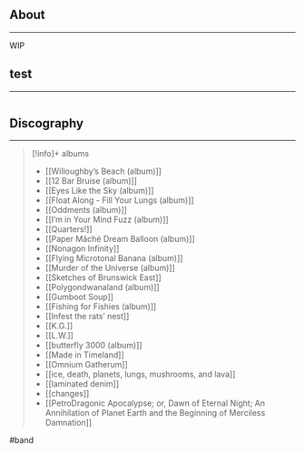 ## About
___
WIP

## test
___
```mermaid

```

## Discography 
___
>[!info]+ albums
>
>- [[Willoughby’s Beach (album)]]
>- [[12 Bar Bruise (album)]]
>- [[Eyes Like the Sky (album)]]
>- [[Float Along - Fill Your Lungs (album)]]
>- [[Oddments (album)]]
>- [[I’m in Your Mind Fuzz (album)]]
>- [[Quarters!]]
>- [[Paper Mâché Dream Balloon (album)]]
>- [[Nonagon Infinity]]
>- [[Flying Microtonal Banana (album)]]
>- [[Murder of the Universe (album)]]
>- [[Sketches of Brunswick East]]
>- [[Polygondwanaland (album)]]
>- [[Gumboot Soup]]
>- [[Fishing for Fishies (album)]]
>- [[Infest the rats’ nest]]
>- [[K.G.]]
>- [[L.W.]]
>- [[butterfly 3000 (album)]]
>- [[Made in Timeland]]
>- [[Omnium Gatherum]]
>- [[ice, death, planets, lungs, mushrooms, and lava]]
>- [[laminated denim]]
>- [[changes]]
>- [[PetroDragonic Apocalypse; or, Dawn of Eternal Night; An Annihilation of Planet Earth and the Beginning of Merciless Damnation]]

#band